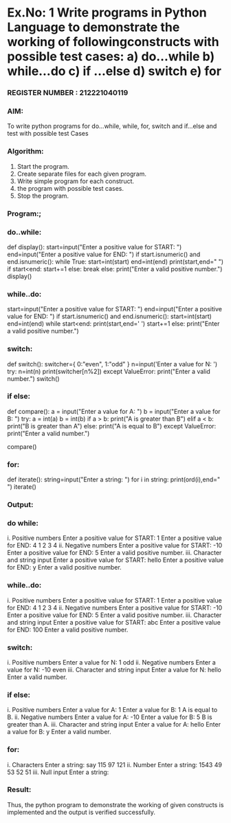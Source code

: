 # Ex.No: 1 Write programs in Python Language to demonstrate the working of followingconstructs with possible test cases: a) do…while b) while…do c) if …else d) switch e) for 
                                                                           
### REGISTER NUMBER : 212221040119

### AIM:  
To write python programs for do…while, while, for, switch and if…else and test with possible test 
Cases 

### Algorithm:
1. Start the program.
2. Create separate files for each given program.
3. Write simple program for each construct.
4.  the program with possible test cases.
5. Stop the program.
### Program:;
### do..while:
def display():
    start=input("Enter a positive value for START: ")
    end=input("Enter a positive value for END: ")
    if start.isnumeric() and end.isnumeric():
        while True:
            start=int(start)
            end=int(end)
            print(start,end=" ")
            if start<end:
                start+=1
            else:
                break
    else:
        print("Enter a valid positive number.")
display()
### while..do:
 start=input("Enter a positive value for START: ")
end=input("Enter a positive value for END: ") 
if start.isnumeric() and end.isnumeric(): 
    start=int(start) 
    end=int(end) 
    while start<end: 
        print(start,end=' ') 
        start+=1 
else: 
    print("Enter a valid positive number.")

### switch:

def switch():
    switcher={
    0:"even",
     1:"odd"
    }
    n=input('Enter a value for N: ')
    try:
        n=int(n)
        print(switcher[n%2])
    except ValueError:
        print("Enter a valid number.")
switch()

### if else:

def compare():
    a = input("Enter a value for A: ")
    b = input("Enter a value for B: ")
    try:
        a = int(a)
        b = int(b)
        if a > b:
            print("A is greater than B")
        elif a < b:
            print("B is greater than A")
        else:
            print("A is equal to B")
    except ValueError:
        print("Enter a valid number.")

compare()

### for:
def iterate(): 
string=input("Enter a string: ") for 
i in string: 
print(ord(i),end=" ") 
iterate()

### Output:

### do while:
i. Positive numbers 
Enter a positive value for START: 1 
Enter a positive value for END: 4 
1 2 3 4 
ii. Negative numbers 
Enter a positive value for START: -10 
Enter a positive value for END: 5 Enter 
a valid positive number. 
iii. Character and string input 
Enter a positive value for START: hello 
Enter a positive value for END: y 
Enter a valid positive number.

### while..do:
i. Positive numbers 
Enter a positive value for START: 1 
Enter a positive value for END: 4 
1 2 3 4 
ii. Negative numbers 
Enter a positive value for START: -10 
Enter a positive value for END: 5 Enter 
a valid positive number. 
iii. Character and string input 
Enter a positive value for START: abc 
Enter a positive value for END: 100 
Enter a valid positive number.

### switch:

i. Positive numbers 
Enter a value for N: 1 
odd 
ii. Negative numbers 
Enter a value for N: -10 
even 
iii. Character and string input 
Enter a value for N: hello 
Enter a valid number.

### if else:
i. Positive numbers 
Enter a value for A: 1 
Enter a value for B: 1 
A is equal to B. 
ii. Negative numbers 
Enter a value for A: -10 
Enter a value for B: 5 B 
is greater than A. 
iii. Character and string input 
Enter a value for A: hello 
Enter a value for B: y 
Enter a valid number.

### for:
i. Characters 
Enter a string: say 
115 97 121 
ii. Number 
Enter a string: 1543 
49 53 52 51 
iii. Null input 
Enter a string:



### Result:
Thus, the python program to demonstrate the working of given constructs is implemented and the output is verified successfully.


